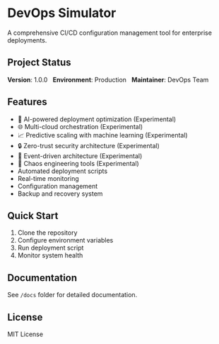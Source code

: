 # DevOps Simulator

A comprehensive CI/CD configuration management tool for enterprise deployments.

## Project Status
**Version**: 1.0.0  
**Environment**: Production  
**Maintainer**: DevOps Team

## Features
- 🤖 AI-powered deployment optimization (Experimental)
- 🌐 Multi-cloud orchestration (Experimental)
- 📈 Predictive scaling with machine learning (Experimental)
- 🔒 Zero-trust security architecture (Experimental)
- 🌊 Event-driven architecture (Experimental)
- 🎯 Chaos engineering tools (Experimental)
- Automated deployment scripts
- Real-time monitoring
- Configuration management
- Backup and recovery system

## Quick Start
1. Clone the repository
2. Configure environment variables
3. Run deployment script
4. Monitor system health

## Documentation
See `/docs` folder for detailed documentation.

## License
MIT License
